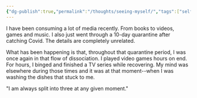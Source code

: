 ```yaml
---
{"dg-publish":true,"permalink":"/thoughts/seeing-myself/","tags":["self","thinking","thought"],"noteIcon":"","updated":"2024-12-17T17:58:27.089+08:00"}
---
```



I have been consuming a lot of media recently. From books to videos, games and music. I also just went through a 10-day quarantine after catching Covid. The details are completely unrelated.

What has been happening is that, throughout that quarantine period, I was once again in that flow of dissociation. I played video games hours on end. For hours, I binged and finished a TV series while recovering. My mind was elsewhere during those times and it was at that moment--when I was washing the dishes that stuck to me.

"I am always split into three at any given moment."